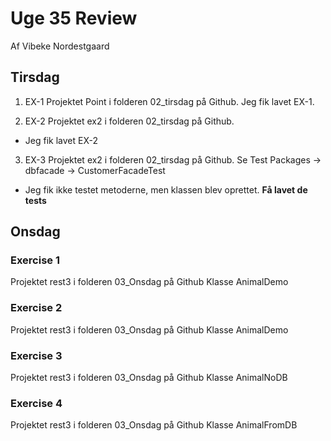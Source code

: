 
# Uge 35 Review
Af Vibeke Nordestgaard
## Tirsdag
1. EX-1
Projektet Point i folderen 02_tirsdag på Github.
Jeg fik lavet EX-1.

2. EX-2
Projektet ex2 i folderen 02_tirsdag på Github.
* Jeg fik lavet EX-2

3. EX-3
Projektet ex2 i folderen 02_tirsdag på Github.
Se Test Packages -> dbfacade -> CustomerFacadeTest
* Jeg fik ikke testet metoderne, men klassen blev oprettet.
**Få lavet de tests**

## Onsdag
### Exercise 1
Projektet rest3 i folderen 03_Onsdag på Github
Klasse AnimalDemo

### Exercise 2
Projektet rest3 i folderen 03_Onsdag på Github
Klasse AnimalDemo

### Exercise 3
Projektet rest3 i folderen 03_Onsdag på Github
Klasse AnimalNoDB

### Exercise 4
Projektet rest3 i folderen 03_Onsdag på Github
Klasse AnimalFromDB
